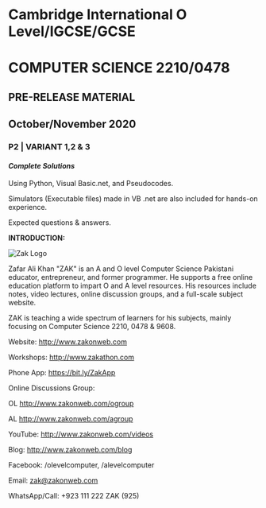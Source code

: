 # **Cambridge International O Level/IGCSE/GCSE**
# **COMPUTER SCIENCE 2210/0478**
## **PRE-RELEASE MATERIAL**
## October/November 2020
### P2 | VARIANT 1,2 & 3
#### _**Complete Solutions**_

Using Python, Visual Basic.net, and Pseudocodes.

Simulators (Executable files) made in VB .net are also included for hands-on experience.

Expected questions & answers.

**INTRODUCTION:**

![Zak Logo](http://www.zakonweb.com/images/logo-rev1.png)


Zafar Ali Khan "ZAK" is an A and O level Computer Science Pakistani educator, entrepreneur, and former programmer. He supports a free online education platform to impart O and A level resources. His resources include notes, video lectures, online discussion groups, and a full-scale subject website.

ZAK is teaching a wide spectrum of learners for his subjects, mainly focusing on Computer Science 2210, 0478 & 9608. 

Website:   http://www.zakonweb.com

Workshops: http://www.zakathon.com 

Phone App: https://bit.ly/ZakApp

Online Discussions Group:

OL http://www.zakonweb.com/ogroup

AL http://www.zakonweb.com/agroup 


YouTube: http://www.zakonweb.com/videos

Blog: http://www.zakonweb.com/blog 

Facebook: /olevelcomputer, /alevelcomputer

Email:  zak@zakonweb.com

WhatsApp/Call: +923 111 222 ZAK (925)
